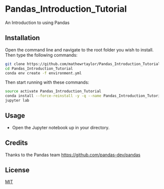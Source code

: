 # Pandas_Introduction_Tutorial
An Introduction to using Pandas

## Installation

Open the command line and navigate to the root folder you wish to install. Then type the following commands:
```bash
git clone https://github.com/mathewrtaylor/Pandas_Introduction_Tutorial.git WordCloud
cd Pandas_Introduction_Tutorial
conda env create -f environment.yml
```
Then start running with these commands:
```bash
source activate Pandas_Introduction_Tutorial
conda install --force-reinstall -y -q --name Pandas_Introduction_Tutorial -c conda-forge --file requirements.txt
jupyter lab
```
## Usage
- Open the Jupyter notebook up in your directory.

## Credits
Thanks to the Pandas team https://github.com/pandas-dev/pandas

## License
[MIT](https://choosealicense.com/licenses/mit/)
